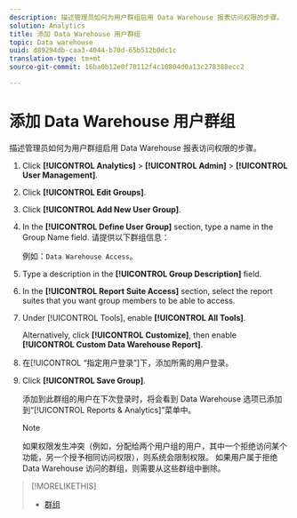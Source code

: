 ```yaml
---
description: 描述管理员如何为用户群组启用 Data Warehouse 报表访问权限的步骤。
solution: Analytics
title: 添加 Data Warehouse 用户群组
topic: Data warehouse
uuid: d89294db-caa3-4044-b70d-65b512b0dc1c
translation-type: tm+mt
source-git-commit: 16ba0b12e0f70112f4c10804d0a13c278388ecc2

---
```



# 添加 Data Warehouse 用户群组

描述管理员如何为用户群组启用 Data Warehouse 报表访问权限的步骤。

1. Click **[!UICONTROL Analytics]** &gt; **[!UICONTROL Admin]** &gt; **[!UICONTROL User Management]**.
1. Click **[!UICONTROL Edit Groups]**.
1. Click **[!UICONTROL Add New User Group]**.
1. In the **[!UICONTROL Define User Group]** section, type a name in the Group Name field. 请提供以下群组信息：

   例如：`Data Warehouse Access`。
1. Type a description in the **[!UICONTROL Group Description]** field.
1. In the **[!UICONTROL Report Suite Access]** section, select the report suites that you want group members to be able to access.
1. Under [!UICONTROL Tools], enable **[!UICONTROL All Tools]**.

   Alternatively, click **[!UICONTROL Customize]**, then enable **[!UICONTROL Custom Data Warehouse Report]**.

1. 在[!UICONTROL “指定用户登录”]下，添加所需的用户登录。
1. Click **[!UICONTROL Save Group]**.

   添加到此群组的用户在下次登录时，将会看到 Data Warehouse 选项已添加到“[!UICONTROL Reports &amp; Analytics]”菜单中。

   >[!NOTE]
   >
   >如果权限发生冲突（例如，分配给两个用户组的用户，其中一个拒绝访问某个功能，另一个授予相同访问权限），则系统会限制权限。 如果用户属于拒绝 Data Warehouse 访问的群组，则需要从这些群组中删除。

>[!MORELIKETHIS]
>
>* [群组 ](/help/admin/user-management2/c-user-groups/groups.md)

